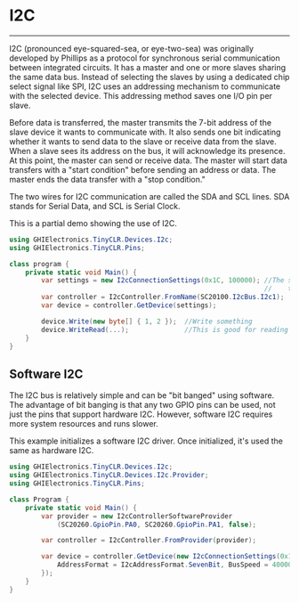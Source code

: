 # I2C
---
I2C (pronounced eye-squared-sea, or eye-two-sea) was originally developed by Phillips as a protocol for synchronous serial communication between integrated circuits. It has a master and one or more slaves sharing the same data bus. Instead of selecting the slaves by using a dedicated chip select signal like SPI, I2C uses an addressing mechanism to communicate with the selected device. This addressing method saves one I/O pin per slave.

Before data is transferred, the master transmits the 7-bit address of the slave device it wants to communicate with. It also sends one bit indicating whether it wants to send data to the slave or receive data from the slave. When a slave sees its address on the bus, it will acknowledge its presence. At this point, the master can send or receive data. The master will start data transfers with a "start condition" before sending an address or data. The master ends the data transfer with a "stop condition."

The two wires for I2C communication are called the SDA and SCL lines. SDA stands for Serial Data, and SCL is Serial Clock.

This is a partial demo showing the use of I2C.

```cs
using GHIElectronics.TinyCLR.Devices.I2c;
using GHIElectronics.TinyCLR.Pins;

class program {
    private static void Main() {
        var settings = new I2cConnectionSettings(0x1C, 100000); //The slave's address and
                                                                //    the bus speed.
        var controller = I2cController.FromName(SC20100.I2cBus.I2c1);
        var device = controller.GetDevice(settings);

        device.Write(new byte[] { 1, 2 });  //Write something
        device.WriteRead(...);              //This is good for reading register
    }
}

```

## Software I2C

The I2C bus is relatively simple and can be "bit banged" using software. The advantage of bit banging is that any two GPIO pins can be used, not just the pins that support hardware I2C. However, software I2C requires more system resources and runs slower.

This example initializes a software I2C driver. Once initialized, it's used the same as hardware I2C.

```cs
using GHIElectronics.TinyCLR.Devices.I2c;
using GHIElectronics.TinyCLR.Devices.I2c.Provider;
using GHIElectronics.TinyCLR.Pins;

class Program {
    private static void Main() {
        var provider = new I2cControllerSoftwareProvider
            (SC20260.GpioPin.PA0, SC20260.GpioPin.PA1, false);

        var controller = I2cController.FromProvider(provider);

        var device = controller.GetDevice(new I2cConnectionSettings(0x1C) {
            AddressFormat = I2cAddressFormat.SevenBit, BusSpeed = 400000
        });
    }
}

```
